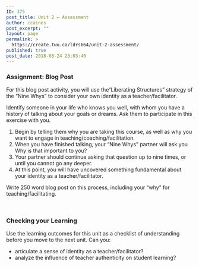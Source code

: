 ```yaml
---
ID: 375
post_title: Unit 2 – Assessment
author: ccaines
post_excerpt: ""
layout: page
permalink: >
  https://create.twu.ca/ldrs664/unit-2-assessment/
published: true
post_date: 2018-08-24 23:03:40
---
```

<h3>Assignment: Blog Post</h3>
For this blog post activity, you will use the“Liberating Structures” strategy of the “Nine Whys” to consider your own identity as a teacher/facilitator.

Identify someone in your life who knows you well, with whom you have a history of talking about your goals or dreams. Ask them to participate in this exercise with you.
<ol>
 	<li>Begin by telling them why you are taking this course, as well as why you want to engage in teaching/coaching/facilitation.</li>
 	<li>When you have finished talking, your “Nine Whys” partner will ask you Why is that important to you?</li>
 	<li>Your partner should continue asking that question up to nine times, or until you cannot go any deeper.</li>
 	<li>At this point, you will have uncovered something fundamental about your identity as a teacher/facilitator.</li>
</ol>
Write 250 word blog post on this process, including your “why” for teaching/facilitating.

&nbsp;
<h3>Checking your Learning</h3>
Use the learning outcomes for this unit as a checklist of understanding before you move to the next unit. Can you:
<ul>
 	<li>articulate a sense of identity as a teacher/facilitator?</li>
 	<li>analyze the influence of teacher authenticity on student learning?</li>
</ul>